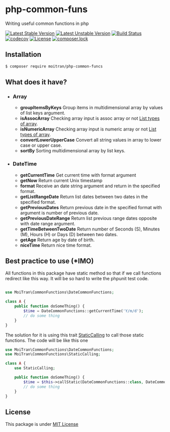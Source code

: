 # php-common-funs

Writing useful common functions in php

[![Latest Stable Version](https://poser.pugx.org/moitran/php-common-funcs/v/stable)](https://packagist.org/packages/moitran/php-common-funcs)
[![Latest Unstable Version](https://poser.pugx.org/moitran/php-common-funcs/v/unstable)](https://packagist.org/packages/moitran/php-common-funcs)
[![Build Status](https://travis-ci.org/moitran/php-common-funcs.svg?branch=master)](https://travis-ci.org/moitran/php-common-funcs)
[![codecov](https://codecov.io/gh/moitran/php-common-funcs/branch/master/graphs/badge.svg)](https://codecov.io/gh/moitran/php-common-funcs)
[![License](https://poser.pugx.org/moitran/php-common-funcs/license)](https://packagist.org/packages/moitran/php-common-funcs)
[![composer.lock](https://poser.pugx.org/moitran/php-common-funcs/composerlock)](https://packagist.org/packages/moitran/php-common-funcs)


## Installation
```bash
$ composer require moitran/php-common-funcs
```

## What does it have?
* ### Array
    * **groupItemsByKeys** Group items in multidimensional array by values of list keys argument.
    * **isAssocArray** Checking array input is assoc array or not [List types of array](https://www.w3schools.com/php/php_arrays.asp).
    * **isNumericArray** Checking array input is numeric array or not [List types of array](https://www.w3schools.com/php/php_arrays.asp).
    * **convertLowerUpperCase** Convert all string values in array to lower case or upper case.
    * **sortBy** Sorting multidimensional array by list keys.
* ### DateTime
    * **getCurrentTime** Get current time with format argument
    * **getNow** Return current Unix timestamp
    * **format** Receive an date string argument and return in the specified format.
    * **getListRangeDate** Return list dates between two dates in the specified format.
    * **getPreviousDates** Return previous date in the specified format with argument is number of previous date.
    * **getPreviousDateRange** Return list previous range dates opposite with date range argument.
    * **getTimeBetweenTwoDate** Return number of Seconds (S), Minutes (M), Hours (H) or Days (D) between two dates.
    * **getAge** Return age by date of birth.
    * **niceTime** Return nice time format.
## Best practice to use (*IMO)
All functions in this package have static method so that if we call functions redirect like this way. It will be so hard to write the phpunit test code.  
```php

use MoiTran\CommonFunctions\DateCommonFunctions;

class A {
    public function doSomeThing() {
        $time = DateCommonFunctions::getCurrentTime('Y/m/d');
        // do some thing
    }
}
```
The solution for it is using this trait [StaticCalling](https://github.com/moitran/php-common-funcs/blob/master/src/StaticCalling.php) to call those static functions.
The code will be like this one
```php
use MoiTran\CommonFunctions\DateCommonFunctions;
use MoiTran\CommonFunctions\StaticCalling;

class A {
    use StaticCalling;

    public function doSomeThing() {
        $time = $this->callStatic(DateCommonFunctions::class, DateCommonFunctions::GET_CURRENT_TIME_FUNC, ['Y/m/d']);
        // do some thing
    }
}
```

## License
This package is under [MIT License](https://github.com/moitran/php-common-funcs/blob/master/LICENSE)
